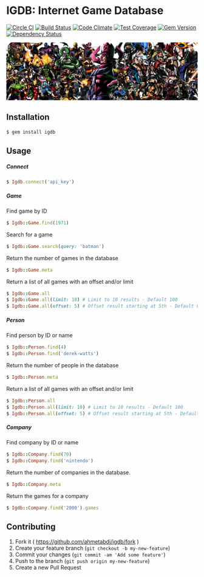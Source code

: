 # IGDB: Internet Game Database
[![Circle CI](https://circleci.com/gh/ahmetabdi/igdb.svg?style=svg)](https://circleci.com/gh/ahmetabdi/igdb)
[![Build Status](https://travis-ci.org/ahmetabdi/igdb.svg)](https://travis-ci.org/ahmetabdi/igdb)
[![Code Climate](https://codeclimate.com/github/ahmetabdi/igdb/badges/gpa.svg)](https://codeclimate.com/github/ahmetabdi/igdb)
[![Test Coverage](https://codeclimate.com/github/ahmetabdi/igdb/badges/coverage.svg)](https://codeclimate.com/github/ahmetabdi/igdb/coverage)
[![Gem Version](https://badge.fury.io/rb/igdb.svg)](http://badge.fury.io/rb/igdb)
[![Dependency Status](https://gemnasium.com/ahmetabdi/igdb.svg)](https://gemnasium.com/ahmetabdi/igdb)

<img src="banner.png">

## Installation
```ruby
$ gem install igdb
```
## Usage

##### Connect
```ruby
$ Igdb.connect('api_key')
```
##### Game
  Find game by ID
```ruby
$ Igdb::Game.find(1971)
```
  Search for a game
```ruby
$ Igdb::Game.search(query: 'batman')
```
  Return the number of games in the database
```ruby
$ Igdb::Game.meta
```
  Return a list of all games with an offset and/or limit
```ruby
$ Igdb::Game.all
$ Igdb::Game.all(limit: 10) # Limit to 10 results - Default 100
$ Igdb::Game.all(offset: 5) # Offset result starting at 5th - Default 0
```
##### Person
  Find person by ID or name
```ruby
$ Igdb::Person.find(4)
$ Igdb::Person.find('derek-watts')
```
  Return the number of people in the database
```ruby
$ Igdb::Person.meta
```
  Return a list of all games with an offset and/or limit
```ruby
$ Igdb::Person.all
$ Igdb::Person.all(limit: 10) # Limit to 10 results - Default 100
$ Igdb::Person.all(offset: 5) # Offset result starting at 5th - Default 0
```
##### Company
  Find company by ID or name
```ruby
$ Igdb::Company.find(70)
$ Igdb::Company.find('nintendo')
```
  Return the number of companies in the database.
```ruby
$ Igdb::Company.meta
```
  Return the games for a company
```ruby
$ Igdb::Company.find('2000').games
```
## Contributing

1. Fork it ( https://github.com/ahmetabdi/igdb/fork )
2. Create your feature branch (`git checkout -b my-new-feature`)
3. Commit your changes (`git commit -am 'Add some feature'`)
4. Push to the branch (`git push origin my-new-feature`)
5. Create a new Pull Request
